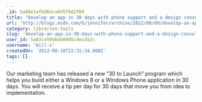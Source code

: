 ```yaml
---
_id: 5a88e1afbd6dca0d5f0d2f60
title: "Develop an app in 30 days with phone support and a design consultation"
url: 'http://blogs.msdn.com/b/jennifer/archive/2012/08/09/develop-an-app-in-30-days-with-phone-support-and-a-design-consultation.aspx'
category: libraries-tools
slug: 'develop-an-app-in-30-days-with-phone-support-and-a-design-consultation'
user_id: 5a83ce59d6eb0005c4ecda2c
username: 'bill-s'
createdOn: '2012-08-10T22:31:34.000Z'
tags: []
---
```


Our marketing team has released a new “30 to Launch” program which helps you build either a Windows 8 or a Windows Phone application in 30 days.  You will receive a tip per day for 30 days that move you from idea to implementation. 
